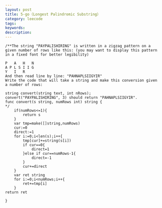 ```yaml
---
layout: post
title: 5-go（Longest Palindromic Substring）
category: leecode
tags: 
keywords: 
description: 
---
```


    /**The string "PAYPALISHIRING" is written in a zigzag pattern on a given number of rows like this: (you may want to display this pattern in a fixed font for better legibility)
    
    P   A   H   N
    A P L S I I G
    Y   I   R
    And then read line by line: "PAHNAPLSIIGYIR"
    Write the code that will take a string and make this conversion given a number of rows:
    
    string convert(string text, int nRows);
    convert("PAYPALISHIRING", 3) should return "PAHNAPLSIIGYIR".
    func convert(s string, numRows int) string {
    */
    	if(numRows<=1){
    		return s
    	}
    	var tmp=make([]string,numRows)
    	cur:=0
    	direct:=1
    	for i:=0;i<len(s);i++{
    		tmp[cur]+=string(s[i])
    		if cur==0{
    			direct=1
    		}else if cur==numRows-1{
    			direct=-1
    		}
    		cur+=direct
    	}
    	var ret string
    	for i:=0;i<numRows;i++{
    		ret+=tmp[i]
    	}
    return ret
    
    }